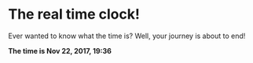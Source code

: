 # The real time clock!

Ever wanted to know what the time is? Well, your journey is about to end!

**The time is Nov 22, 2017, 19:36**